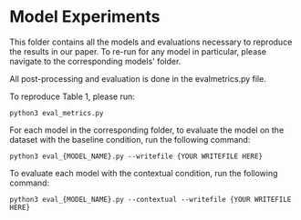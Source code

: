 # Model Experiments

This folder contains all the models and evaluations necessary to reproduce the results in our paper. To re-run for any model in particular, please navigate to the corresponding models' folder.

All post-processing and evaluation is done in the evalmetrics.py file.

To reproduce Table 1, please run:

```
python3 eval_metrics.py
```

For each model in the corresponding folder, to evaluate the model on the dataset with the baseline condition, run the following command:
```
python3 eval_{MODEL_NAME}.py --writefile {YOUR WRITEFILE HERE}
```

To evaluate each model with the contextual condition, run the following command:
```
python3 eval_{MODEL_NAME}.py --contextual --writefile {YOUR WRITEFILE HERE}
```
